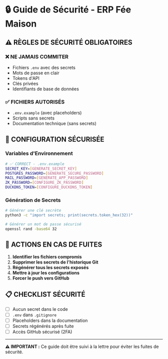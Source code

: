 # 🔒 Guide de Sécurité - ERP Fée Maison

## ⚠️ RÈGLES DE SÉCURITÉ OBLIGATOIRES

### **❌ NE JAMAIS COMMITER**
- Fichiers `.env` avec des secrets
- Mots de passe en clair
- Tokens d'API
- Clés privées
- Identifiants de base de données

### **✅ FICHIERS AUTORISÉS**
- `.env.example` (avec placeholders)
- Scripts sans secrets
- Documentation technique (sans secrets)

## 🔧 CONFIGURATION SÉCURISÉE

### **Variables d'Environnement**
```bash
# ✅ CORRECT - .env.example
SECRET_KEY=[GENERATE_SECRET_KEY]
POSTGRES_PASSWORD=[GENERATE_SECURE_PASSWORD]
MAIL_PASSWORD=[GENERATE_APP_PASSWORD]
ZK_PASSWORD=[CONFIGURE_ZK_PASSWORD]
DUCKDNS_TOKEN=[CONFIGURE_DUCKDNS_TOKEN]
```

### **Génération de Secrets**
```bash
# Générer une clé secrète
python3 -c "import secrets; print(secrets.token_hex(32))"

# Générer un mot de passe sécurisé
openssl rand -base64 32
```

## 🚨 ACTIONS EN CAS DE FUITES

1. **Identifier les fichiers compromis**
2. **Supprimer les secrets de l'historique Git**
3. **Régénérer tous les secrets exposés**
4. **Mettre à jour les configurations**
5. **Forcer le push vers GitHub**

## 📋 CHECKLIST SÉCURITÉ

- [ ] Aucun secret dans le code
- [ ] `.env` dans `.gitignore`
- [ ] Placeholders dans la documentation
- [ ] Secrets régénérés après fuite
- [ ] Accès GitHub sécurisé (2FA)

---

**⚠️ IMPORTANT :** Ce guide doit être suivi à la lettre pour éviter les fuites de sécurité. 